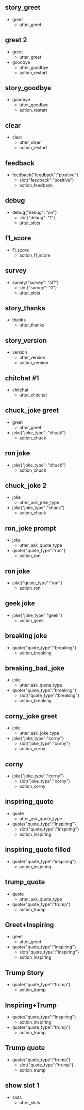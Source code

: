 ## story_greet <!--- The name of the story. It is not mandatory, but useful for debugging. -->
* greet <!--- User input expressed as intent. In this case it represents users message 'Hello'. -->
  - utter_greet <!--- The response of the chatbot expressed as an action. In this case it represents chatbot's response 'Hello, how can I help?' -->

## greet 2
* greet
  - utter_greet
* goodbye
  - utter_goodbye
  - action_restart

## story_goodbye
* goodbye
  - utter_goodbye
  - action_restart

## clear
* clear
  - utter_clear
  - action_restart

## feedback
* feedback{"feedback":"positive"}
  - slot{"feedback":"positive"}
  - action_feedback

## debug
* debug{"debug": "on"}
  - slot{"debug": "1"}
  - utter_slots

## f1_score
* f1_score
  - action_f1_score

## survey
* survey{"survey": "off"}
  - slot{"survey": "0"}
  - utter_slots

## story_thanks
* thanks
  - utter_thanks

## story_version
* version
  - utter_version
  - action_version

## chitchat #1
* chitchat
  - utter_chitchat

## chuck_joke greet
* greet
  - utter_greet
* joke{"joke_type": "chuck"}
  - action_chuck

## ron joke
* joke{"joke_type": "chuck"}
  - action_chuck

## chuck_joke 2
* joke
  - utter_ask_joke_type
* joke{"joke_type":"chuck"}
  - action_chuck

## ron_joke prompt
* joke
  - utter_ask_quote_type
* quote{"quote_type":"ron"}
  - action_ron

## ron joke
* joke{"quote_type":"ron"}
  - action_ron

## geek joke
* joke{"joke_type":"geek"}
  - action_geek

## breaking joke
* quote{"quote_type":"breaking"}
  - action_breaking

## breaking_bad_joke
* joke
  - utter_ask_quote_type
* quote{"quote_type":"breaking"}
  - slot{"quote_type":"breaking"}
  - action_breaking

## corny_joke greet
* joke
  - utter_ask_joke_type
* joke{"joke_type":"corny"}
  - slot{"joke_type":"corny"}
  - action_corny

## corny
* joke{"joke_type":"corny"}
  - slot{"joke_type":"corny"}
  - action_corny

## inspiring_quote
* quote
  - utter_ask_quote_type
* quote{"quote_type":"inspiring"}
  - slot{"quote_type":"inspiring"}
  - action_inspiring

## inspiring_quote filled
* quote{"quote_type":"inspiring"}
  - action_inspiring

## trump_quote
* quote
  - utter_ask_quote_type
* quote{"quote_type":"trump"}
  - action_trump

## Greet+Inspiring
* greet
    - utter_greet
* quote{"quote_type":"inspiring"}
    - slot{"quote_type":"inspiring"}
    - action_inspiring

## Trump Story
* quote{"quote_type":"trump"}
    - action_trump

## Inspiring+Trump
* quote{"quote_type":"inspiring"}
    - action_inspiring
* quote{"quote_type":"trump"}
    - action_trump

## Trump quote
* quote{"quote_type":"trump"}
    - slot{"quote_type":"trump"}
    - action_trump

## show slot 1
* slots
  - utter_slots
